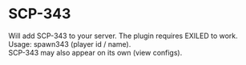 # SCP-343
Will add SCP-343 to your server. The plugin requires EXILED to work.  
Usage: spawn343 (player id / name).  
SCP-343 may also appear on its own (view configs).  
